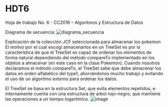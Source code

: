 # HDT6
Hoja de trabajo No. 6 - CC2016 – Algoritmos y Estructura de Datos 

Diagrama de secuencia: 
![diagrama_secuencia](https://github.com/user-attachments/assets/e1ff50b5-df82-4bf4-ad39-eb1cd418e7ec)

Explicación de la colección JCF seleccionada para almacenar los pokemon
El motivo por el cual escogí almacenarlos en un TreeSet es por la característica de que el TreeSet es capaz de ordenar los elementos de forma natural dependiendo del método compareTo implementado en los objetos a almacenar (en este caso en la clase Pokemon). Cuando nosotros declaramos el método compareTo, el TreeSet sabe que debe almacenar los datos en orden alfabético del type1, ahorrándonos mucho trabajo y evitando el uso de un algoritmo externo para ordenar los datos. 

El TreeSet se basa en la estructura Set, que evita elementos repetidos, e internamente cuenta con una estructura de arbol rojo-negro, que mantiene las operaciones a un tiempo logarítmico.
![image](https://github.com/user-attachments/assets/38d0415c-e595-4712-a1c7-d4303481061e)
